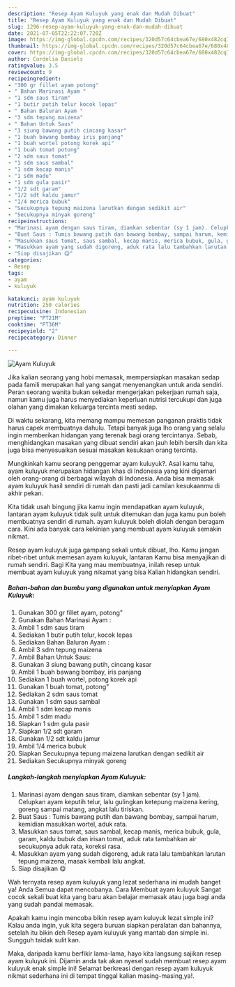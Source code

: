 ```yaml
---
description: "Resep Ayam Kuluyuk yang enak dan Mudah Dibuat"
title: "Resep Ayam Kuluyuk yang enak dan Mudah Dibuat"
slug: 1296-resep-ayam-kuluyuk-yang-enak-dan-mudah-dibuat
date: 2021-07-05T22:22:07.720Z
image: https://img-global.cpcdn.com/recipes/320d57c64cbea67e/680x482cq70/ayam-kuluyuk-foto-resep-utama.jpg
thumbnail: https://img-global.cpcdn.com/recipes/320d57c64cbea67e/680x482cq70/ayam-kuluyuk-foto-resep-utama.jpg
cover: https://img-global.cpcdn.com/recipes/320d57c64cbea67e/680x482cq70/ayam-kuluyuk-foto-resep-utama.jpg
author: Cordelia Daniels
ratingvalue: 3.5
reviewcount: 9
recipeingredient:
- "300 gr fillet ayam potong"
- " Bahan Marinasi Ayam "
- "1 sdm saus tiram"
- "1 butir putih telur kocok lepas"
- " Bahan Baluran Ayam "
- "3 sdm tepung maizena"
- " Bahan Untuk Saus"
- "3 siung bawang putih cincang kasar"
- "1 buah bawang bombay iris panjang"
- "1 buah wortel potong korek api"
- "1 buah tomat potong"
- "2 sdm saus tomat"
- "1 sdm saus sambal"
- "1 sdm kecap manis"
- "1 sdm madu"
- "1 sdm gula pasir"
- "1/2 sdt garam"
- "1/2 sdt kaldu jamur"
- "1/4 merica bubuk"
- "Secukupnya tepung maizena larutkan dengan sedikit air"
- "Secukupnya minyak goreng"
recipeinstructions:
- "Marinasi ayam dengan saus tiram, diamkan sebentar (sy 1 jam). Celupkan ayam keputih telur, lalu gulingkan ketepung maizena kering, goreng sampai matang, angkat lalu tiriskan."
- "Buat Saus : Tumis bawang putih dan bawang bombay, sampai harum, kemidian masukkan wortel, aduk rata."
- "Masukkan saus tomat, saus sambal, kecap manis, merica bubuk, gula, garam, kaldu bubuk dan irisan tomat, aduk rata tambahkan air secukupnya aduk rata, koreksi rasa."
- "Masukkan ayam yang sudah digoreng, aduk rata lalu tambahkan larutan tepung maizena, masak kembali lalu angkat."
- "Siap disajikan 😋"
categories:
- Resep
tags:
- ayam
- kuluyuk

katakunci: ayam kuluyuk 
nutrition: 250 calories
recipecuisine: Indonesian
preptime: "PT21M"
cooktime: "PT36M"
recipeyield: "2"
recipecategory: Dinner

---
```



![Ayam Kuluyuk](https://img-global.cpcdn.com/recipes/320d57c64cbea67e/680x482cq70/ayam-kuluyuk-foto-resep-utama.jpg)

Jika kalian seorang yang hobi memasak, mempersiapkan masakan sedap pada famili merupakan hal yang sangat menyenangkan untuk anda sendiri. Peran seorang  wanita bukan sekedar mengerjakan pekerjaan rumah saja, namun kamu juga harus menyediakan keperluan nutrisi tercukupi dan juga olahan yang dimakan keluarga tercinta mesti sedap.

Di waktu  sekarang, kita memang mampu memesan panganan praktis tidak harus capek membuatnya dahulu. Tetapi banyak juga lho orang yang selalu ingin memberikan hidangan yang terenak bagi orang tercintanya. Sebab, menghidangkan masakan yang dibuat sendiri akan jauh lebih bersih dan kita juga bisa menyesuaikan sesuai masakan kesukaan orang tercinta. 



Mungkinkah kamu seorang penggemar ayam kuluyuk?. Asal kamu tahu, ayam kuluyuk merupakan hidangan khas di Indonesia yang kini digemari oleh orang-orang di berbagai wilayah di Indonesia. Anda bisa memasak ayam kuluyuk hasil sendiri di rumah dan pasti jadi camilan kesukaanmu di akhir pekan.

Kita tidak usah bingung jika kamu ingin mendapatkan ayam kuluyuk, lantaran ayam kuluyuk tidak sulit untuk ditemukan dan juga kamu pun boleh membuatnya sendiri di rumah. ayam kuluyuk boleh diolah dengan beragam cara. Kini ada banyak cara kekinian yang membuat ayam kuluyuk semakin nikmat.

Resep ayam kuluyuk juga gampang sekali untuk dibuat, lho. Kamu jangan ribet-ribet untuk memesan ayam kuluyuk, lantaran Kamu bisa menyajikan di rumah sendiri. Bagi Kita yang mau membuatnya, inilah resep untuk membuat ayam kuluyuk yang nikamat yang bisa Kalian hidangkan sendiri.

<!--inarticleads1-->

##### Bahan-bahan dan bumbu yang digunakan untuk menyiapkan Ayam Kuluyuk:

1. Gunakan 300 gr fillet ayam, potong&#34;
1. Gunakan  Bahan Marinasi Ayam :
1. Ambil 1 sdm saus tiram
1. Sediakan 1 butir putih telur, kocok lepas
1. Sediakan  Bahan Baluran Ayam :
1. Ambil 3 sdm tepung maizena
1. Ambil  Bahan Untuk Saus:
1. Gunakan 3 siung bawang putih, cincang kasar
1. Ambil 1 buah bawang bombay, iris panjang
1. Sediakan 1 buah wortel, potong korek api
1. Gunakan 1 buah tomat, potong&#34;
1. Sediakan 2 sdm saus tomat
1. Gunakan 1 sdm saus sambal
1. Ambil 1 sdm kecap manis
1. Ambil 1 sdm madu
1. Siapkan 1 sdm gula pasir
1. Siapkan 1/2 sdt garam
1. Gunakan 1/2 sdt kaldu jamur
1. Ambil 1/4 merica bubuk
1. Siapkan Secukupnya tepung maizena larutkan dengan sedikit air
1. Sediakan Secukupnya minyak goreng




<!--inarticleads2-->

##### Langkah-langkah menyiapkan Ayam Kuluyuk:

1. Marinasi ayam dengan saus tiram, diamkan sebentar (sy 1 jam). Celupkan ayam keputih telur, lalu gulingkan ketepung maizena kering, goreng sampai matang, angkat lalu tiriskan.
1. Buat Saus : Tumis bawang putih dan bawang bombay, sampai harum, kemidian masukkan wortel, aduk rata.
1. Masukkan saus tomat, saus sambal, kecap manis, merica bubuk, gula, garam, kaldu bubuk dan irisan tomat, aduk rata tambahkan air secukupnya aduk rata, koreksi rasa.
1. Masukkan ayam yang sudah digoreng, aduk rata lalu tambahkan larutan tepung maizena, masak kembali lalu angkat.
1. Siap disajikan 😋




Wah ternyata resep ayam kuluyuk yang lezat sederhana ini mudah banget ya! Anda Semua dapat mencobanya. Cara Membuat ayam kuluyuk Sangat cocok sekali buat kita yang baru akan belajar memasak atau juga bagi anda yang sudah pandai memasak.

Apakah kamu ingin mencoba bikin resep ayam kuluyuk lezat simple ini? Kalau anda ingin, yuk kita segera buruan siapkan peralatan dan bahannya, setelah itu bikin deh Resep ayam kuluyuk yang mantab dan simple ini. Sungguh taidak sulit kan. 

Maka, daripada kamu berfikir lama-lama, hayo kita langsung sajikan resep ayam kuluyuk ini. Dijamin anda tak akan nyesel sudah membuat resep ayam kuluyuk enak simple ini! Selamat berkreasi dengan resep ayam kuluyuk nikmat sederhana ini di tempat tinggal kalian masing-masing,ya!.

